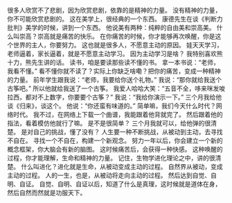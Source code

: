 很多人欣赏不了悲剧，因为欣赏悲剧，依靠的是精神的力量。
没有精神的力量，你不可能欣赏悲剧的。
这在美学上，很经典的一个东西。
康德先生在谈《判断力批判》美学的时候，讲到一个东西。
他说美有两种：纯粹的自由美和崇高美。
什么叫崇高？崇高就是痛苦的快乐。
在你痛苦的时候，你才能够再次唤醒，你是这个世界的主人，你要努力。
这也就是很多人，不愿意主动的原因。
娃天天学习，老师逼着，家长逼着，就是不愿意主动学习。
因为主动学习是啥？
我特别喜欢熊十力，熊先生讲的话。
读书，咱是要读那些读不懂的书。
拿一本书说：“老师，我看不懂。”
看不懂你就不读了？实际上你缺乏啥嘞？把你的痛苦，变成一种精神的力量。
前年学生跟我说：“老师，我要给你送个礼物。”
我说：“那你就给我送个古筝吧。”
所以他就给我送了一个古筝。
我爱人哈哈大笑：“五音不全，哆来咪发唆拉西，都对不上数字，你要要个古筝？”
我说：“我给你演示一下。”
三个月我给他谈《归来》，谈这个。
他说：“你还蛮有味道的。”
简单嘛，我们今天什么时代？网络时代。
我不过，在网络上下载一个曲谱，我能跟着他背就完了。
然后跟着他的指法，看着模仿他就行了嘛。
是不是很简单？
三个月我就可以，给他弹的很清楚。
是对自己的挑战，懂了没有？
人生要一种不断挑战，从被动到主动，去寻找不自在。
寻找一个不自在，构建一个新观念。
努力一年以后，你会建立一个新的概念框架，你大脑会有新的脑图。
这时候痛苦后，会获得一种快感。
这种唤醒的过程，你才能理解，生命和精神的力量。
记住，生物学进化理论之中，讲的很清楚。
什么叫进化？进化就是生命，从被动变成主动的过程。
自然界从被动，变成主动的过程。
人的一生，也是，从被动将走向主动的过程。
然后达到自觉、自明、自证。
自觉、自明、自证以后，知道了什么是真理，这时候就是道体在身，然后自然而然就是功服天下。